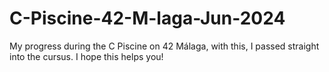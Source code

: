 # C-Piscine-42-M-laga-Jun-2024
My progress during the C Piscine on 42 Málaga, with this, I passed straight into the cursus. I hope this helps you!
